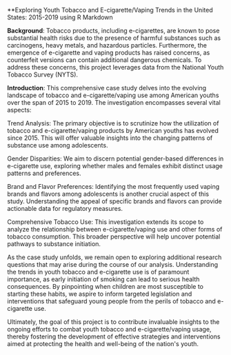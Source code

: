 
**Exploring Youth Tobacco and E-cigarette/Vaping Trends in the United States: 2015-2019 using R Markdown

**Background**:
Tobacco products, including e-cigarettes, are known to pose substantial health risks due to the presence of harmful substances such as carcinogens, heavy metals, and hazardous particles. Furthermore, the emergence of e-cigarette and vaping products has raised concerns, as counterfeit versions can contain additional dangerous chemicals. To address these concerns, this project leverages data from the National Youth Tobacco Survey (NYTS).

**Introduction**:
This comprehensive case study delves into the evolving landscape of tobacco and e-cigarette/vaping use among American youths over the span of 2015 to 2019. The investigation encompasses several vital aspects:

Trend Analysis: The primary objective is to scrutinize how the utilization of tobacco and e-cigarette/vaping products by American youths has evolved since 2015. This will offer valuable insights into the changing patterns of substance use among adolescents.

Gender Disparities: We aim to discern potential gender-based differences in e-cigarette use, exploring whether males and females exhibit distinct usage patterns and preferences.

Brand and Flavor Preferences: Identifying the most frequently used vaping brands and flavors among adolescents is another crucial aspect of this study. Understanding the appeal of specific brands and flavors can provide actionable data for regulatory measures.

Comprehensive Tobacco Use: This investigation extends its scope to analyze the relationship between e-cigarette/vaping use and other forms of tobacco consumption. This broader perspective will help uncover potential pathways to substance initiation.

As the case study unfolds, we remain open to exploring additional research questions that may arise during the course of our analysis. Understanding the trends in youth tobacco and e-cigarette use is of paramount importance, as early initiation of smoking can lead to serious health consequences. By pinpointing when children are most susceptible to starting these habits, we aspire to inform targeted legislation and interventions that safeguard young people from the perils of tobacco and e-cigarette use.

Ultimately, the goal of this project is to contribute invaluable insights to the ongoing efforts to combat youth tobacco and e-cigarette/vaping usage, thereby fostering the development of effective strategies and interventions aimed at protecting the health and well-being of the nation's youth.
